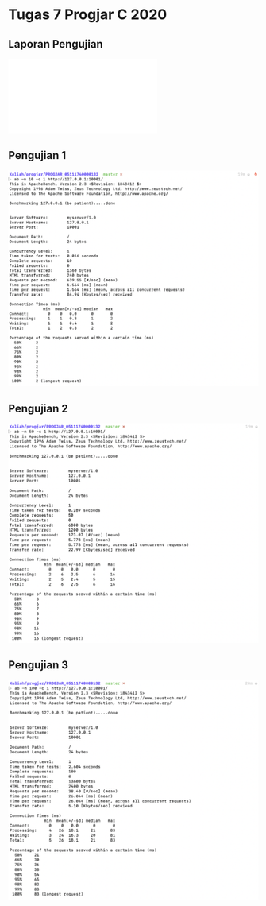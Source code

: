 # Tugas 7 Progjar C 2020

## Laporan Pengujian
![Laporan Pengujian (pdf)](TUGAS7.pdf)

## Pengujian 1
![alt text](capture/test1.png)

## Pengujian 2
![alt text](capture/test2.png)

## Pengujian 3
![alt text](capture/test3.png)